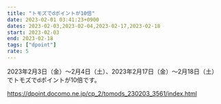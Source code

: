 ```yaml
---
title: "トモズでdポイントが10倍"
date: 2023-02-01 03:41:23+0900
dates: 2023-02-03,2023-02-04,2023-02-17,2023-02-18
start: 2023-02-03
end: 2023-02-18
tags: ["dpoint"]
rate: 5
---
```


2023年2月3日（金）～2月4日（土）、2023年2月17日（金）～2月18日（土）でトモズでdポイントが10倍です。

https://dpoint.docomo.ne.jp/cp_2/tomods_230203_3561/index.html
